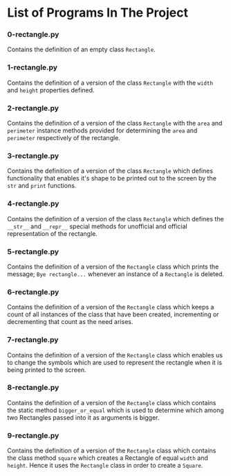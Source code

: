 # List of Programs In The Project

### 0-rectangle.py
Contains the definition of an empty class `Rectangle`.

### 1-rectangle.py
Contains the definition of a version of the class `Rectangle` with the `width` and `height` properties defined.

### 2-rectangle.py
Contains the definition of a version of the class `Rectangle` with the `area` and `perimeter` instance methods provided for determining the `area` and `perimeter` respectively of the rectangle.

### 3-rectangle.py
Contains the definition of a version of the class `Rectangle` which defines functionality that enables it's shape to be printed out to the screen by the `str` and `print` functions.

### 4-rectangle.py
Contains the definition of a version of the class `Rectangle` which defines the `__str__` and `__repr__` special methods for unofficial and official representation of the rectangle.

### 5-rectangle.py
Contains the definition of a version of the `Rectangle` class which prints the message; `Bye rectangle...` whenever an instance of a `Rectangle` is deleted.

### 6-rectangle.py
Contains the definition of a version of the `Rectangle` class which keeps a count of all instances of the class that have been created, incrementing or decrementing that count as the need arises.

### 7-rectangle.py
Contains the definition of a version of the `Rectangle` class which enables us to change the symbols which are used to represent the rectangle when it is being printed to the screen.

### 8-rectangle.py
Contains the definition of a version of the `Rectangle` class which contains the static method `bigger_or_equal` which is used to determine which among two Rectangles passed into it as arguments is bigger.

### 9-rectangle.py
Contains the definition of a version of the `Rectangle` class which contains the class method `square` which creates a Rectangle of equal `width` and `height`. Hence it uses the `Rectangle` class in order to create a `Square`.

###    

